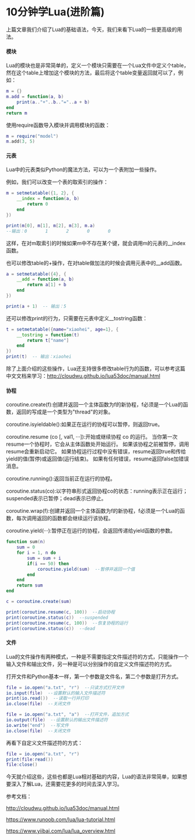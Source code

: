 # 10分钟学Lua(进阶篇)

上篇文章我们介绍了Lua的基础语法，今天，我们来看下Lua的一些更高级的用法。

#### 模块

Lua的模块也是非常简单的，定义一个模块只需要在一个Lua文件中定义个table，然在这个table上增加这个模块的方法，最后将这个table变量返回就可以了，例如：

```lua
m = {}
m.add = function(a, b)
    print(a.."+"..b.."="..a + b)
end
return m
```

使用require函数导入模块并调用模块的函数：

```lua
m = require("model")
m.add(3, 5)
```

#### 元表

Lua中的元表类似Python的魔法方法，可以为一个表附加一些操作。

例如，我们可以改变一个表的取索引的操作：

```lua
m = setmetatable({1, 2}, {
    __index = function(a, b)
        return 0
    end
})

print(m[0], m[1], m[2], m[3], m.a)
--输出：0       1       2       0       0
```
这样，在对m取索引的时候如果m中不存在某个键，就会调用m的元表的__index函数。

也可以修改table的+操作，在对table做加法的时候会调用元表中的__add函数。

```lua
a = setmetatable({4}, {
    __add = function(a, b)
        return a[1] + b
    end
})

print(a + 1)  -- 输出：5
```

还可以修改print的行为，只需要在元表中定义__tostring函数：
```lua
t = setmetatable({name="xiaohei", age=1}, {
    __tostring = function(t)
        return t["name"]
    end
})
print(t)  -- 输出：xiaohei
```

除了上面介绍的这些操作，Lua还支持很多修改table行为的函数，可以参考这篇中文文档来学习：http://cloudwu.github.io/lua53doc/manual.html

#### 协程

coroutine.create(f):创建并返回一个主体函数为f的新协程，f必须是一个Lua的函数，返回的写成是一个类型为"thread"的对象。

coroutine.isyieldable():如果正在运行的协程可以暂停，则返回true。

coroutine.resume (co [, val1, ···]):开始或继续协程 co 的运行。 当你第一次resume一个协程时，它会从主体函数处开始运行。 如果该协程之前被暂停，调用resume会重新启动它。
如果协程运行过程中没有错误，resume返回true和传给yield的值(暂停)或返回值(运行结束)。 如果有任何错误，resume返回false加错误消息。

coroutine.running():返回当前正在运行的协程。

coroutine.status(co):以字符串形式返回协程co的状态：running表示正在运行； suspended表示已暂停；dead表示已停止。

coroutine.wrap(f):创建并返回一个主体函数为f的新协程，f必须是一个Lua的函数，每次调用返回的函数都会继续运行该协程。 

coroutine.yield(···):暂停正在运行的协程，会返回传递给yield函数的参数。

```lua
function sum(n)
    sum = 0
    for i = 1, n do
        sum = sum + i
        if(i == 50) then
            coroutine.yield(sum)  --暂停并返回一个值
        end
    end
    return sum
end

c = coroutine.create(sum)

print(coroutine.resume(c, 100))  --启动协程
print(coroutine.status(c))  --suspended
print(coroutine.resume(c, 100))  --恢复协程的运行
print(coroutine.status(c))  --dead
```

#### 文件

Lua的文件操作有两种模式，一种是不需要指定文件描述符的方式，只能操作一个输入文件和输出文件，另一种是可以分别操作的自定义文件描述符的方式。

打开文件和Python基本一样，第一个参数是文件名，第二个参数是打开方式。

```lua
file = io.open("a.txt", "r")  --只读方式打开文件
io.input(file)  --设置默认的输入文件描述符
print(io.read())  --读取一行并打印
io.close(file)  --关闭文件
```

```lua
file = io.open("a.txt", "a")  --打开文件，追加方式
io.output(file)  --设置默认的输出文件描述符
io.write("end")  --写文件
io.close(file)  --关闭文件
```

再看下自定义文件描述符的方式：

```lua
file = io.open("a.txt", "r")
print(file:read())
file:close()
```

今天就介绍这些，这些也都是Lua相对基础的内容，Lua的语法非常简单，如果想要深入了解Lua，还需要花更多的时间去深入学习。


参考文档：

http://cloudwu.github.io/lua53doc/manual.html

https://www.runoob.com/lua/lua-tutorial.html

https://www.yiibai.com/lua/lua_overview.html